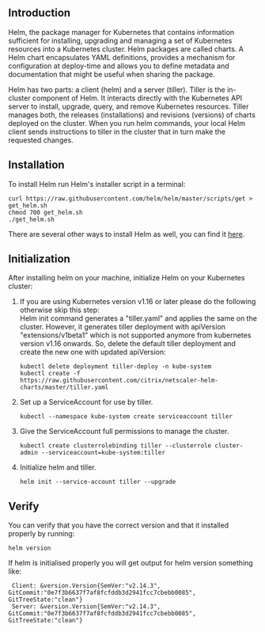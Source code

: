 ## Introduction
Helm, the package manager for Kubernetes that contains information sufficient for installing, upgrading and managing a set of Kubernetes resources into a Kubernetes cluster. Helm packages are called charts. A Helm chart encapsulates YAML definitions, provides a mechanism for configuration at deploy-time and allows you to define metadata and documentation that might be useful when sharing the package.

Helm has two parts: a client (helm) and a server (tiller). Tiller is the in-cluster component of Helm. It interacts directly with the Kubernetes API server to install, upgrade, query, and remove Kubernetes resources. Tiller manages both, the releases (installations) and revisions (versions) of charts deployed on the cluster. When you run helm commands, your local Helm client sends instructions to tiller in the cluster that in turn make the requested changes.

## Installation
To install Helm run Helm's installer script in a terminal:

```
curl https://raw.githubusercontent.com/helm/helm/master/scripts/get > get_helm.sh
chmod 700 get_helm.sh
./get_helm.sh
```

There are several other ways to install Helm as well, you can find it [here](https://docs.helm.sh/using_helm/#installing-helm).

## Initialization
After installing helm on your machine, initialize Helm on your Kubernetes cluster:

   1. If you are using Kubernetes version v1.16 or later please do the following otherwise skip this step: <br />
      Helm init command generates a "tiller.yaml" and applies the same on the cluster. However, it generates tiller deployment with apiVersion "extensions/v1beta1" which is not supported anymore from kubernetes version v1.16 onwards. So, delete the default tiller deployment and create the new one with updated apiVersion:

      ```
      kubectl delete deployment tiller-deploy -n kube-system
      kubectl create -f https://raw.githubusercontent.com/citrix/netscaler-helm-charts/master/tiller.yaml
      ```

   2. Set up a ServiceAccount for use by tiller.

      ```
      kubectl --namespace kube-system create serviceaccount tiller
      ```

   3. Give the ServiceAccount full permissions to manage the cluster.

      ```
      kubectl create clusterrolebinding tiller --clusterrole cluster-admin --serviceaccount=kube-system:tiller
      ```

   4. Initialize helm and tiller.

      ```helm init --service-account tiller --upgrade```

## Verify
You can verify that you have the correct version and that it installed properly by running:

   ```helm version ```

If helm is initialised properly you will get output for helm version something like:

   ```
	Client: &version.Version{SemVer:"v2.14.3", GitCommit:"0e7f3b6637f7af8fcfddb3d2941fcc7cbebb0085", GitTreeState:"clean"}
	Server: &version.Version{SemVer:"v2.14.3", GitCommit:"0e7f3b6637f7af8fcfddb3d2941fcc7cbebb0085", GitTreeState:"clean"}
   ```
